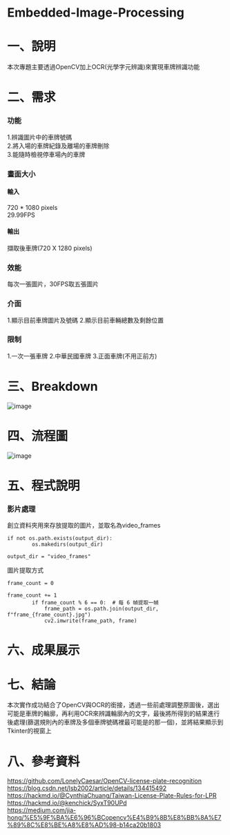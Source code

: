 # Embedded-Image-Processing
# 一、說明
本次專題主要透過OpenCV加上OCR(光學字元辨識)來實現車牌辨識功能
# 二、需求
### 功能
1.辨識圖片中的車牌號碼  
2.將入場的車牌紀錄及離場的車牌刪除  
3.能隨時檢視停車場內的車牌  
### 畫面大小
#### 輸入
720 * 1080 pixels  
29.99FPS  
#### 輸出
擷取後車牌(720 X 1280 pixels)  
### 效能
每次一張圖片，30FPS取五張圖片
### 介面
1.顯示目前車牌圖片及號碼
2.顯示目前車輛總數及剩餘位置
### 限制
1.一次一張車牌
2.中華民國車牌
3.正面車牌(不用正前方)
# 三、Breakdown
![image](https://github.com/user-attachments/assets/060c3bfd-656b-432b-90dc-a8296daf4b66)
# 四、流程圖
![image](https://github.com/user-attachments/assets/1ebddb0c-4fdf-4f08-82da-00ca9bba2f6c)
# 五、程式說明
### 影片處理
創立資料夾用來存放提取的圖片，並取名為video_frames
```
if not os.path.exists(output_dir):
        os.makedirs(output_dir)

output_dir = "video_frames"
```
圖片提取方式
```
frame_count = 0

frame_count += 1
        if frame_count % 6 == 0:  # 每 6 幀提取一幀
            frame_path = os.path.join(output_dir, f"frame_{frame_count}.jpg")
            cv2.imwrite(frame_path, frame)
```

# 六、成果展示
# 七、結論
本次實作成功結合了OpenCV與OCR的銜接，透過一些前處理調整原圖後，選出可能是車牌的輪廓，再利用OCR來辨識輪廓內的文字，最後將所得到的結果進行後處理(篩選規則內的車牌及多個車牌號碼裡最可能是的那一個)，並將結果顯示到Tkinter的視窗上 
# 八、參考資料
https://github.com/LonelyCaesar/OpenCV-license-plate-recognition  
https://blog.csdn.net/lsb2002/article/details/134415492  
https://hackmd.io/@CynthiaChuang/Taiwan-License-Plate-Rules-for-LPR  
https://hackmd.io/@kenchick/SyxT90UPd  
https://medium.com/jia-hong/%E5%9F%BA%E6%96%BCopencv%E4%B9%8B%E8%BB%8A%E7%89%8C%E8%BE%A8%E8%AD%98-b14ca20b1803  
